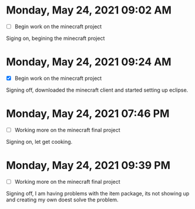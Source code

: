 # Monday, May 24, 2021 09:02 AM
- [ ] Begin work on the minecraft project 

Siging on, begining the minecraft project

# Monday, May 24, 2021 09:24 AM
- [x] Begin work on the minecraft project 

Signing off, downloaded the minecraft client and started setting up eclipse. 

# Monday, May 24, 2021 07:46 PM
- [ ] Working more on the minecraft final project

Signing on, let get cooking. 

# Monday, May 24, 2021 09:39 PM
- [ ] Working more on the minecraft final project

Signing off, I am having problems with the item package, its not showing up and creating my own doest solve the problem. 

